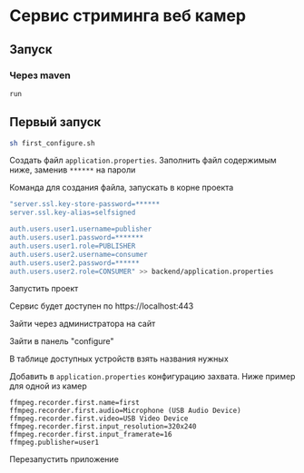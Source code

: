 # Сервис стриминга веб камер
## Запуск
### Через maven

```bash
run
```

## Первый запуск

```bash
sh first_configure.sh
```

Создать файл `application.properties`. Заполнить файл содержимым ниже, заменив `******` на пароли

Команда для создания файла, запускать в корне проекта

```bash
"server.ssl.key-store-password=******
server.ssl.key-alias=selfsigned

auth.users.user1.username=publisher
auth.users.user1.password=*******
auth.users.user1.role=PUBLISHER
auth.users.user2.username=consumer
auth.users.user2.password=******
auth.users.user2.role=CONSUMER" >> backend/application.properties
```

Запустить проект

Сервис будет доступен по https://localhost:443

Зайти через администратора на сайт

Зайти в панель "configure"

В таблице доступных устройств взять названия нужных

Добавить в `application.properties` конфигурацию захвата. Ниже пример для одной из камер

```properties
ffmpeg.recorder.first.name=first
ffmpeg.recorder.first.audio=Microphone (USB Audio Device)
ffmpeg.recorder.first.video=USB Video Device
ffmpeg.recorder.first.input_resolution=320x240
ffmpeg.recorder.first.input_framerate=16
ffmpeg.publisher=user1
```

Перезапустить приложение
